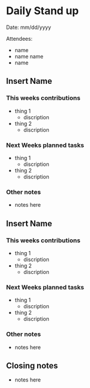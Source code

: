 # Daily Stand up
Date: mm/dd/yyyy

Attendees:
- name
- name name
- name

## Insert Name
### This weeks contributions
- thing 1
  - discription 
- thing 2
  - discription
### Next Weeks planned tasks
- thing 1
  - discription
- thing 2
  - discription

### Other notes
- notes here

## Insert Name
### This weeks contributions
- thing 1
  - discription 
- thing 2
  - discription
### Next Weeks planned tasks
- thing 1
  - discription
- thing 2
  - discription

### Other notes
- notes here

## Closing notes
- notes here